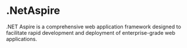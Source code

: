 # .NetAspire
.NET Aspire is a comprehensive web application framework designed to facilitate rapid development and deployment of enterprise-grade web applications.
